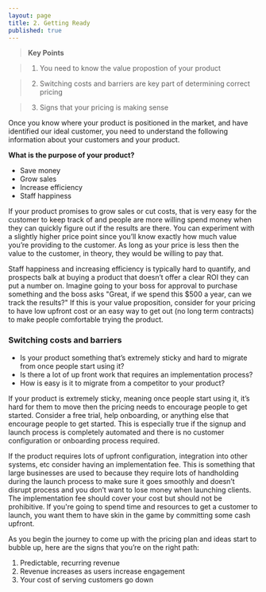 ```yaml
---
layout: page
title: 2. Getting Ready
published: true
---
```



> **Key Points**

> 1. You need to know the value propostion of your product

> 2. Switching costs and barriers are key part of determining correct pricing

> 3. Signs that your pricing is making sense

Once you know where your product is positioned in the market, and have identified our ideal customer, you need to understand the following information about your customers and your product.

**What is the purpose of your product?**

- Save money
- Grow sales
- Increase efficiency
- Staff happiness

If your product promises to grow sales or cut costs, that is very easy for the customer to keep track of and people are more willing spend money when they can quickly figure out if the results are there.  You can experiment with a slightly higher price point since you’ll know exactly how much value you’re providing to the customer. As long as your price is less then the value to the customer, in theory, they would be willing to pay that.

Staff happiness and increasing efficiency is typically hard to quantify, and prospects balk at buying a product that doesn’t offer a clear ROI they can put a number on. Imagine going to your boss for approval to purchase something and the boss asks "Great, if we spend this $500 a year, can we track the results?"  If this is your value proposition, consider for your pricing to have low upfront cost or an easy way to get out (no long term contracts) to make people comfortable trying the product.

### Switching costs and barriers
- Is your product something that’s extremely sticky and hard to migrate from once people start using it? 
- Is there a lot of up front work that requires an implementation process? 
- How is easy is it to migrate from a competitor to your product?

If your product is extremely sticky, meaning once people start using it, it’s hard for them to move then the pricing needs to encourage people to get started. Consider a free trial, help onboarding, or anything else that encourage people to get started. This is especially true if the signup and launch process is completely automated and there is no customer configuration or onboarding process required.  

If the product requires lots of upfront configuration, integration into other systems, etc consider having an implementation fee. This is something that large businesses are used to because they require lots of handholding during the launch process to make sure it goes smoothly and doesn’t disrupt process and you don’t want to lose money when launching clients. The implementation fee should cover your cost but should not be prohibitive. If you're going to spend time and resources to get a customer to launch, you want them to have skin in the game by committing some cash upfront. 

As you begin the journey to come up with the pricing plan and ideas start to bubble up, here are the signs that you’re on the right path:

1. Predictable, recurring revenue
2. Revenue increases as users increase engagement  
3. Your cost of serving customers go down